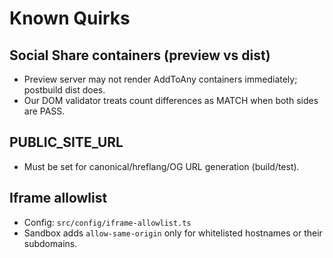 # Known Quirks

## Social Share containers (preview vs dist)
- Preview server may not render AddToAny containers immediately; postbuild dist does.
- Our DOM validator treats count differences as MATCH when both sides are PASS.

## PUBLIC_SITE_URL
- Must be set for canonical/hreflang/OG URL generation (build/test).

## Iframe allowlist
- Config: `src/config/iframe-allowlist.ts`
- Sandbox adds `allow-same-origin` only for whitelisted hostnames or their subdomains.

